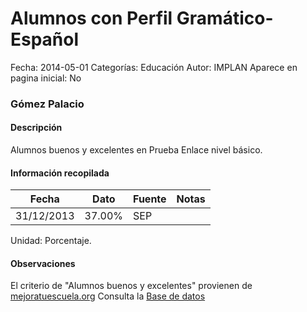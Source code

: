 Alumnos con Perfil Gramático-Español
=====

Fecha: 2014-05-01
Categorías: Educación
Autor: IMPLAN
Aparece en pagina inicial: No

### Gómez Palacio

#### Descripción

Alumnos buenos y excelentes en Prueba Enlace nivel básico.

#### Información recopilada

<table class="table table-hover table-bordered matriz">
  <thead>
    <tr><th>Fecha</th><th>Dato</th><th>Fuente</th><th>Notas</th></tr>
  </thead>
  <tbody>
    <tr><td class="centrado">31/12/2013</td><td class="derecha">37.00%</td><td>SEP</td><td></td></tr>
  </tbody>
</table>

Unidad: Porcentaje.

#### Observaciones

El criterio de "Alumnos buenos y excelentes" provienen de [mejoratuescuela.org](http://www.mejoratuescuela.org)
Consulta la [Base de datos](http://www.enlace.sep.gob.mx/content/ba/pages/base_de_datos_completa_2013/)
